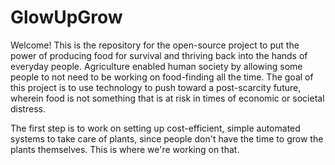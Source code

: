 # GlowUpGrow
Welcome! 
This is the repository for the open-source project to put the power of producing food for survival and thriving back into the hands of everyday people.
Agriculture enabled human society by allowing some people to not need to be working on food-finding all the time.
The goal of this project is to use technology to push toward a post-scarcity future, wherein food is not something that is at risk in times of economic or societal distress.

The first step is to work on setting up cost-efficient, simple automated systems to take care of plants, since people don't have the time to grow the plants themselves. 
This is where we're working on that.
